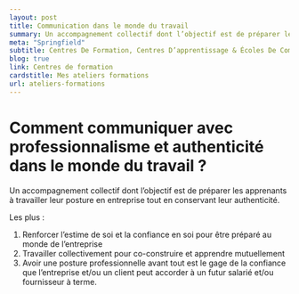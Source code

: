 ```yaml
---
layout: post
title: Communication dans le monde du travail 
summary: Un accompagnement collectif dont l’objectif est de préparer les apprenants à travailler leur posture en entreprise tout en conservant leur authenticité.
meta: "Springfield"
subtitle: Centres De Formation, Centres D’apprentissage & Écoles De Commerce
blog: true
link: Centres de formation
cardstitle: Mes ateliers formations
url: ateliers-formations
---
```


# Comment communiquer avec professionnalisme et authenticité dans le monde du travail ?

Un accompagnement collectif dont l’objectif est de préparer les apprenants à travailler leur posture en entreprise tout en conservant leur authenticité.

Les plus :

1. Renforcer l’estime de soi et la confiance en soi pour être préparé au monde de l’entreprise
2. Travailler collectivement pour co-construire et apprendre mutuellement
3. Avoir une posture professionnelle avant tout est le gage de la confiance que l’entreprise et/ou un client peut accorder à un futur salarié et/ou fournisseur à terme.


